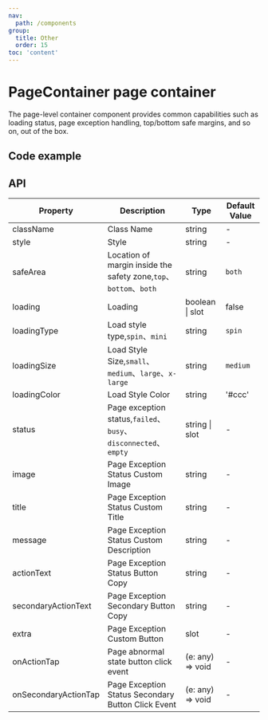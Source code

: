 ```yaml
---
nav:
  path: /components
group:
  title: Other
  order: 15
toc: 'content'
---
```


# PageContainer page container

<!-- <code src="../../docs/components/compatibility.tsx" inline="true"></code> -->

The page-level container component provides common capabilities such as loading status, page exception handling, top/bottom safe margins, and so on, out of the box.

## Code example

<code src='../../demo/pages/PageContainer/index'></code>

## API

| Property                   | Description                                            | Type               | Default Value      |
|----------------------|-----------------------------------------------|------------------|----------|
| className            | Class Name                                            | string           | -        |
| style                | Style                                            | string           | -        |
| safeArea             | Location of margin inside the safety zone,`top`、`bottom`、`both`                | string           | `both`   |
| loading              | Loading                                           | boolean \| slot  | false    |
| loadingType          | Load style type,`spin`、`mini`                          | string           | `spin`   |
| loadingSize          | Load Style Size,`small`、`medium`、`large`、`x-large`     | string           | `medium` |
| loadingColor         | Load Style Color                                        | string           | '#ccc'   |
| status               | Page exception status,`failed`、`busy`、`disconnected`、`empty` | string \| slot   | -        |
| image                | Page Exception Status Custom Image                                   | string           | -        |
| title                | Page Exception Status Custom Title                                   | string           | -        |
| message              | Page Exception Status Custom Description                                   | string           | -        |
| actionText           | Page Exception Status Button Copy                                    | string           | -        |
| secondaryActionText  | Page Exception Secondary Button Copy                                  | string           | -        |
| extra                | Page Exception Custom Button                                   | slot             | -        |
| onActionTap          | Page abnormal state button click event                                  | (e: any) => void | -        |
| onSecondaryActionTap | Page Exception Status Secondary Button Click Event                                | (e: any) => void | -        |
